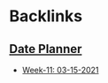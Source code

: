 
# Backlinks
## [Date Planner](<Date Planner.md>)
- [Week-11: 03-15-2021](<Week-11: 03-15-2021.md>)

